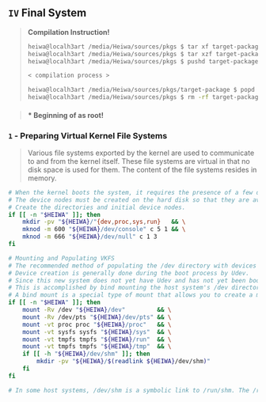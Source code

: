 ## `IV` Final System
> **Compilation Instruction!**
> ```bash
> heiwa@localh3art /media/Heiwa/sources/pkgs $ tar xf target-package.tar.xz
> heiwa@localh3art /media/Heiwa/sources/pkgs $ tar xzf target-package.tar.gz
> heiwa@localh3art /media/Heiwa/sources/pkgs $ pushd target-package
> 
> < compilation process >
> 
> heiwa@localh3art /media/Heiwa/sources/pkgs/target-package $ popd
> heiwa@localh3art /media/Heiwa/sources/pkgs $ rm -rf target-package
> ```

> #### * Beginning of as root!
### `1` - Preparing Virtual Kernel File Systems
> Various file systems exported by the kernel are used to communicate to and from the kernel itself. These file systems are virtual in that no disk space is used for them. The content of the file systems resides in memory.
```bash
# When the kernel boots the system, it requires the presence of a few device nodes, in particular the console and null devices.
# The device nodes must be created on the hard disk so that they are available before the kernel populates /dev), and additionally when Linux is started with init=/bin/bash.
# Create the directories and initial device nodes.
if [[ -n "$HEIWA" ]]; then
    mkdir -pv "${HEIWA}/"{dev,proc,sys,run}   && \
    mknod -m 600 "${HEIWA}/dev/console" c 5 1 && \
    mknod -m 666 "${HEIWA}/dev/null" c 1 3
fi

# Mounting and Populating VKFS
# The recommended method of populating the /dev directory with devices is to mount a virtual filesystem (such as tmpfs) on the /dev directory, and allow the devices to be created dynamically on that virtual filesystem as they are detected or accessed.
# Device creation is generally done during the boot process by Udev.
# Since this new system does not yet have Udev and has not yet been booted, it is necessary to mount and populate /dev manually.
# This is accomplished by bind mounting the host system's /dev directory.
# A bind mount is a special type of mount that allows you to create a mirror of a directory or mount point to some other location.
if [[ -n "$HEIWA" ]]; then
    mount -Rv /dev "${HEIWA}/dev"         && \
    mount -Rv /dev/pts "${HEIWA}/dev/pts" && \
    mount -vt proc proc "${HEIWA}/proc"   && \
    mount -vt sysfs sysfs "${HEIWA}/sys"  && \
    mount -vt tmpfs tmpfs "${HEIWA}/run"  && \
    mount -vt tmpfs tmpfs "${HEIWA}/tmp"  && \
    if [[ -h "${HEIWA}/dev/shm" ]]; then
        mkdir -pv "${HEIWA}/$(readlink ${HEIWA}/dev/shm)"
    fi
fi

# In some host systems, /dev/shm is a symbolic link to /run/shm. The /run tmpfs was mounted above so in this case only a directory needs to be created.
```
